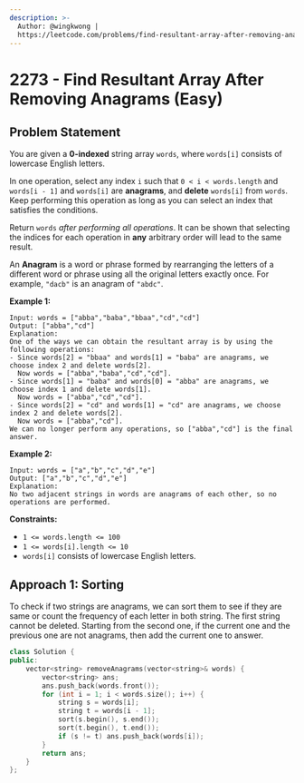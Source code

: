 ```yaml
---
description: >-
  Author: @wingkwong |
  https://leetcode.com/problems/find-resultant-array-after-removing-anagrams/
---
```


# 2273 - Find Resultant Array After Removing Anagrams (Easy)

## Problem Statement

You are given a **0-indexed** string array `words`, where `words[i]` consists of lowercase English letters.

In one operation, select any index `i` such that `0 < i < words.length` and `words[i - 1]` and `words[i]` are **anagrams**, and **delete** `words[i]` from `words`. Keep performing this operation as long as you can select an index that satisfies the conditions.

Return `words` _after performing all operations_. It can be shown that selecting the indices for each operation in **any** arbitrary order will lead to the same result.

An **Anagram** is a word or phrase formed by rearranging the letters of a different word or phrase using all the original letters exactly once. For example, `"dacb"` is an anagram of `"abdc"`.

**Example 1:**

```
Input: words = ["abba","baba","bbaa","cd","cd"]
Output: ["abba","cd"]
Explanation:
One of the ways we can obtain the resultant array is by using the following operations:
- Since words[2] = "bbaa" and words[1] = "baba" are anagrams, we choose index 2 and delete words[2].
  Now words = ["abba","baba","cd","cd"].
- Since words[1] = "baba" and words[0] = "abba" are anagrams, we choose index 1 and delete words[1].
  Now words = ["abba","cd","cd"].
- Since words[2] = "cd" and words[1] = "cd" are anagrams, we choose index 2 and delete words[2].
  Now words = ["abba","cd"].
We can no longer perform any operations, so ["abba","cd"] is the final answer.
```

**Example 2:**

```
Input: words = ["a","b","c","d","e"]
Output: ["a","b","c","d","e"]
Explanation:
No two adjacent strings in words are anagrams of each other, so no operations are performed.
```

**Constraints:**

* `1 <= words.length <= 100`
* `1 <= words[i].length <= 10`
* `words[i]` consists of lowercase English letters.


## Approach 1: Sorting

To check if two strings are anagrams, we can sort them to see if they are same or count the frequency of each letter in both string. The first string cannot be deleted. Starting from the second one, if the current one and the previous one are not anagrams, then add the current one to answer.

```cpp
class Solution {
public:
    vector<string> removeAnagrams(vector<string>& words) {
        vector<string> ans;
        ans.push_back(words.front());
        for (int i = 1; i < words.size(); i++) {
            string s = words[i];
            string t = words[i - 1];
            sort(s.begin(), s.end());
            sort(t.begin(), t.end());
            if (s != t) ans.push_back(words[i]);
        }
        return ans;
    }
};
```